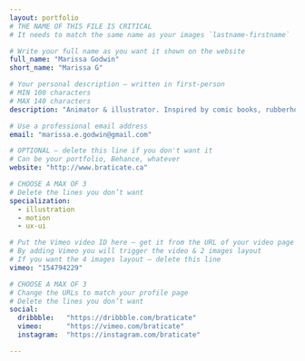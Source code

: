 ```yaml
---
layout: portfolio
# THE NAME OF THIS FILE IS CRITICAL
# It needs to match the same name as your images `lastname-firstname`

# Write your full name as you want it shown on the website
full_name: "Marissa Godwin"
short_name: "Marissa G"

# Your personal description — written in first-person
# MIN 100 characters
# MAX 140 characters
description: "Animator & illustrator. Inspired by comic books, rubberhose animation, & Ultraman villains. Fluent in After Effects; decent in Japanese"

# Use a professional email address
email: "marissa.e.godwin@gmail.com"

# OPTIONAL — delete this line if you don't want it
# Can be your portfolio, Behance, whatever
website: "http://www.braticate.ca"

# CHOOSE A MAX OF 3
# Delete the lines you don’t want
specialization:
  - illustration
  - motion
  - ux-ui

# Put the Vimeo video ID here — get it from the URL of your video page
# By adding Vimeo you will trigger the video & 2 images layout
# If you want the 4 images layout — delete this line
vimeo: "154794229"

# CHOOSE A MAX OF 3
# Change the URLs to match your profile page
# Delete the lines you don’t want
social:
  dribbble:   "https://dribbble.com/braticate"
  vimeo:      "https://vimeo.com/braticate"
  instagram:  "https://instagram.com/braticate"

---
```


